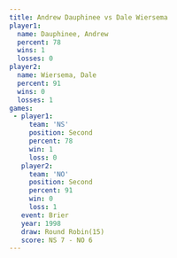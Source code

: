 ```yaml
---
title: Andrew Dauphinee vs Dale Wiersema
player1:                 
  name: Dauphinee, Andrew
  percent: 78            
  wins: 1                
  losses: 0              
player2:                 
  name: Wiersema, Dale   
  percent: 91            
  wins: 0                
  losses: 1              
games:
 - player1:          
     team: 'NS'      
     position: Second
     percent: 78     
     win: 1          
     loss: 0         
   player2:          
     team: 'NO'      
     position: Second
     percent: 91     
     win: 0          
     loss: 1         
   event: Brier         
   year: 1998           
   draw: Round Robin(15)
   score: NS 7 - NO 6   
---
```

